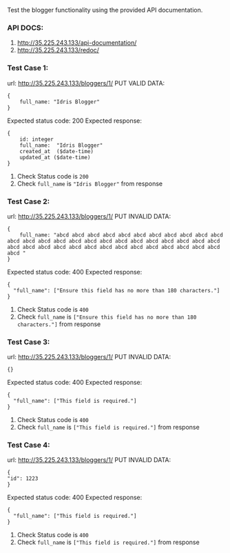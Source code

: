Test the blogger functionality using the provided API documentation.
### API DOCS:
1. http://35.225.243.133/api-documentation/
2. http://35.225.243.133/redoc/
### Test Case 1:
url: http://35.225.243.133/bloggers/1/
PUT VALID DATA:
```
{
    full_name: "Idris Blogger"
}
```
Expected status code: 200
Expected response:
```
{
    id:	integer
    full_name:	"Idris Blogger"
    created_at	($date-time)
    updated_at ($date-time)
}
```
1. Check Status code is `200`
2. Check `full_name` is `"Idris Blogger"` from response
### Test Case 2:
url: http://35.225.243.133/bloggers/1/
PUT INVALID DATA:
```
{
    full_name: "abcd abcd abcd abcd abcd abcd abcd abcd abcd abcd abcd abcd abcd abcd abcd abcd abcd abcd abcd abcd abcd abcd abcd abcd abcd abcd abcd abcd abcd abcd abcd abcd abcd abcd abcd abcd abcd abcd abcd abcd "
}
```
Expected status code: 400
Expected response:
```
{
  "full_name": ["Ensure this field has no more than 180 characters."]
}
```
1. Check Status code is `400`
2. Check `full_name` is `["Ensure this field has no more than 180 characters."]` from response
### Test Case 3:
url: http://35.225.243.133/bloggers/1/
PUT INVALID DATA:
```
{}
```
Expected status code: 400
Expected response:
```
{
  "full_name": ["This field is required."]
}
```
1. Check Status code is `400`
2. Check `full_name` is `["This field is required."]` from response
### Test Case 4:
url: http://35.225.243.133/bloggers/1/
PUT INVALID DATA:
```
{
"id": 1223
}
```
Expected status code: 400
Expected response:
```
{
  "full_name": ["This field is required."]
}
```
1. Check Status code is `400`
2. Check `full_name` is `["This field is required."]` from response